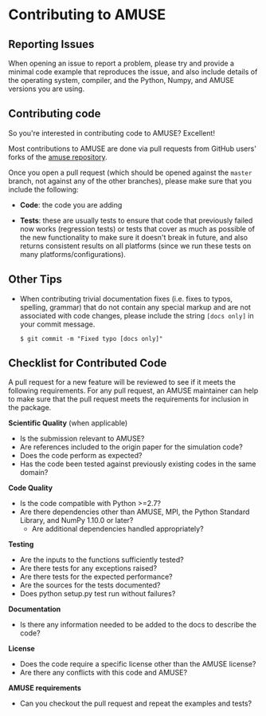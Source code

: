 Contributing to AMUSE
=====================

Reporting Issues
----------------

When opening an issue to report a problem, please try and provide a minimal
code example that reproduces the issue, and also include details of the
operating system, compiler, and the Python, Numpy, and AMUSE versions you are using.

Contributing code
-----------------

So you're interested in contributing code to AMUSE? Excellent!

Most contributions to AMUSE are done via pull requests from GitHub users'
forks of the [amuse repository](https://github.com/amusecode/amuse).

Once you open a pull request (which should be opened against the ``master``
branch, not against any of the other branches), please make sure that you
include the following:

- **Code**: the code you are adding

- **Tests**: these are usually tests to ensure that code that previously
  failed now works (regression tests) or tests that cover as much as possible
  of the new functionality to make sure it doesn't break in future, and also
  returns consistent results on all platforms (since we run these tests on many
  platforms/configurations). 

Other Tips
----------

- When contributing trivial documentation fixes (i.e. fixes to typos,
  spelling, grammar) that do not contain any special markup and are
  not associated with code changes, please include the string ``[docs
  only]`` in your commit message.

      $ git commit -m "Fixed typo [docs only]"

Checklist for Contributed Code
------------------------------

A pull request for a new feature will be reviewed to see if it meets the
following requirements.  For any pull request, an AMUSE maintainer can
help to make sure that the pull request meets the requirements for inclusion
in the package.

**Scientific Quality**
(when applicable)
  * Is the submission relevant to AMUSE?
  * Are references included to the origin paper for the simulation code?
  * Does the code perform as expected?
  * Has the code been tested against previously existing codes in the same domain?

**Code Quality**
  * Is the code compatible with Python >=2.7?
  * Are there dependencies other than AMUSE, MPI, the Python Standard
    Library, and NumPy 1.10.0 or later?
    * Are additional dependencies handled appropriately?

**Testing**
  * Are the inputs to the functions sufficiently tested?
  * Are there tests for any exceptions raised?
  * Are there tests for the expected performance?
  * Are the sources for the tests documented?
  * Does python setup.py test run without failures?

**Documentation**
  * Is there any information needed to be added to the docs to describe the code?

**License**
  * Does the code require a specific license other than the AMUSE license?
  * Are there any conflicts with this code and AMUSE?

**AMUSE requirements**
  * Can you checkout the pull request and repeat the examples and tests?
